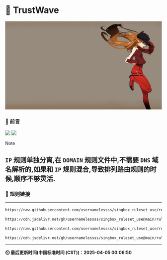 
# 🧸 TrustWave
![](https://raw.githubusercontent.com/usernamelessss/picture-bed/main/images/202504042256831.jpg)
### 📣 前言
![](https://shields.io/badge/-移除重复规则-ff69b4) ![](https://shields.io/badge/-IP&nbsp;规则单独存放不与&nbsp;DOMAIN&nbsp;等混合-green)
> [!NOTE]
**`IP` 规则单独分离,在 `DOMAIN` 规则文件中,不需要 `DNS` 域名解析的,如果和 `IP` 规则混合,导致排列路由规则的时候,顺序不够灵活.**
---

###  🔗 规则链接
---

```url
https://raw.githubusercontent.com/usernamelessss/singbox_ruleset_use/refs/heads/main/rule/TrustWave/TrustWave_No_IP.json
```

```url
https://cdn.jsdelivr.net/gh/usernamelessss/singbox_ruleset_use@main/rule/TrustWave/TrustWave_No_IP.json
```

```url
https://raw.githubusercontent.com/usernamelessss/singbox_ruleset_use/refs/heads/main/rule/TrustWave/TrustWave_No_IP.srs
```

```url
https://cdn.jsdelivr.net/gh/usernamelessss/singbox_ruleset_use@main/rule/TrustWave/TrustWave_No_IP.srs
```

---
**⏲️ 最后更新时间(中国标准时间 (CST))：2025-04-05 00:06:50**